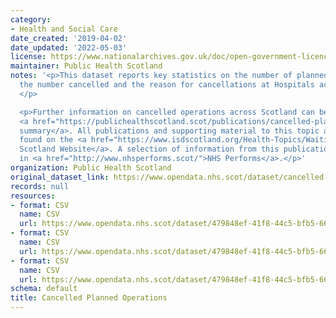 ```yaml
---
category:
- Health and Social Care
date_created: '2019-04-02'
date_updated: '2022-05-03'
license: https://www.nationalarchives.gov.uk/doc/open-government-licence/version/3/
maintainer: Public Health Scotland
notes: '<p>This dataset reports key statistics on the number of planned operations,
  the number cancelled and the reason for cancellations at Hospitals across Scotland.
  </p>

  <p>Further information on cancelled operations across Scotland can be found in the
  <a href="https://publichealthscotland.scot/publications/cancelled-planned-operations/">publication
  summary</a>. All publications and supporting material to this topic area can be
  found on the <a href="https://www.isdscotland.org/Health-Topics/Waiting-Times/Cancelled-Planned-Procedures/">ISD
  Scotland Website</a>. A selection of information from this publication is included
  in <a href="http://www.nhsperforms.scot/">NHS Performs</a>.</p>'
organization: Public Health Scotland
original_dataset_link: https://www.opendata.nhs.scot/dataset/cancelled-planned-operations
records: null
resources:
- format: CSV
  name: CSV
  url: https://www.opendata.nhs.scot/dataset/479848ef-41f8-44c5-bfb5-666e0df8f574/resource/bcc860a4-49f4-4232-a76b-f559cf6eb885/download/cancellations_by_hospital_march_2022.csv
- format: CSV
  name: CSV
  url: https://www.opendata.nhs.scot/dataset/479848ef-41f8-44c5-bfb5-666e0df8f574/resource/0f1cf6b1-ebf6-4928-b490-0a721cc98884/download/cancellations_by_board_march_2022.csv
- format: CSV
  name: CSV
  url: https://www.opendata.nhs.scot/dataset/479848ef-41f8-44c5-bfb5-666e0df8f574/resource/df65826d-0017-455b-b312-828e47df325b/download/cancellations_scotland_march_2022.csv
schema: default
title: Cancelled Planned Operations
---
```

